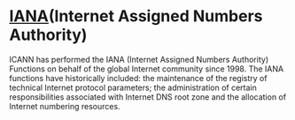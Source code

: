 # [IANA](https://www.iana.org)(Internet Assigned Numbers Authority)

ICANN has performed the IANA (Internet Assigned Numbers Authority) Functions on behalf of the global Internet community since 1998.  The IANA functions have historically included: the maintenance of the registry of technical Internet protocol parameters; the administration of certain responsibilities associated with Internet DNS root zone and the allocation of Internet numbering resources.
